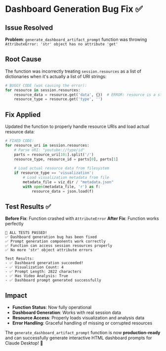 # Dashboard Generation Bug Fix ✅

## Issue Resolved
**Problem**: `generate_dashboard_artifact_prompt` function was throwing `AttributeError: 'str' object has no attribute 'get'`

## Root Cause
The function was incorrectly treating `session.resources` as a list of dictionaries when it's actually a list of URI strings:

```python
# BUGGY CODE (was causing the error):
for resource in session.resources:
    resource_data = resource.get('data', {})  # ERROR: resource is a string!
    resource_type = resource.get('type', '')
```

## Fix Applied
Updated the function to properly handle resource URIs and load actual resource data:

```python
# FIXED CODE:
for resource_uri in session.resources:
    # Parse URI: "youtube://type/id"
    parts = resource_uri[10:].split('/')
    resource_type, resource_id = parts[0], parts[1]
    
    # Load actual resource data from filesystem
    if resource_type == 'visualization':
        # Load visualization metadata from file
        metadata_file = viz_dir / "metadata.json"
        with open(metadata_file, 'r') as f:
            resource_data = json.load(f)
```

## Test Results ✅
**Before Fix**: Function crashed with `AttributeError`
**After Fix**: Function works perfectly

```
🎉 ALL TESTS PASSED!
✅ Dashboard generation bug has been fixed
✅ Prompt generation components work correctly
✅ Function can access session resources properly
✅ No more 'str' object attribute errors

Test Results:
- ✅ Dashboard generation succeeded!
- ✅ Visualization Count: 4
- ✅ Prompt Length: 2822 characters
- ✅ Has Video Analysis: True
- ✅ Dashboard prompt generated successfully
```

## Impact
- **Function Status**: Now fully operational
- **Dashboard Generation**: Works with real session data
- **Resource Access**: Properly loads visualization and analysis data
- **Error Handling**: Graceful handling of missing or corrupted resources

The `generate_dashboard_artifact_prompt` function is now **production-ready** and can successfully generate interactive HTML dashboard prompts for Claude Desktop! 🎨
